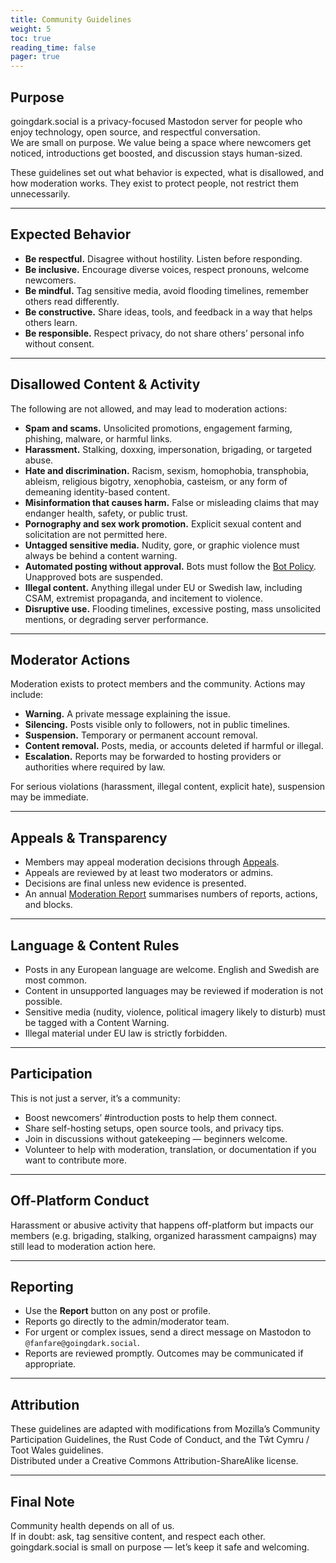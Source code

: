 ```yaml
---
title: Community Guidelines
weight: 5
toc: true
reading_time: false
pager: true
---
```


## Purpose

goingdark.social is a privacy-focused Mastodon server for people who enjoy technology, open source, and respectful conversation.  
We are small on purpose. We value being a space where newcomers get noticed, introductions get boosted, and discussion stays human-sized.  

These guidelines set out what behavior is expected, what is disallowed, and how moderation works. They exist to protect people, not restrict them unnecessarily.  

---

## Expected Behavior

- **Be respectful.** Disagree without hostility. Listen before responding.  
- **Be inclusive.** Encourage diverse voices, respect pronouns, welcome newcomers.  
- **Be mindful.** Tag sensitive media, avoid flooding timelines, remember others read differently.  
- **Be constructive.** Share ideas, tools, and feedback in a way that helps others learn.  
- **Be responsible.** Respect privacy, do not share others’ personal info without consent.  

---

## Disallowed Content & Activity

The following are not allowed, and may lead to moderation actions:

- **Spam and scams.** Unsolicited promotions, engagement farming, phishing, malware, or harmful links.  
- **Harassment.** Stalking, doxxing, impersonation, brigading, or targeted abuse.  
- **Hate and discrimination.** Racism, sexism, homophobia, transphobia, ableism, religious bigotry, xenophobia, casteism, or any form of demeaning identity-based content.  
- **Misinformation that causes harm.** False or misleading claims that may endanger health, safety, or public trust.  
- **Pornography and sex work promotion.** Explicit sexual content and solicitation are not permitted here.  
- **Untagged sensitive media.** Nudity, gore, or graphic violence must always be behind a content warning.  
- **Automated posting without approval.** Bots must follow the [Bot Policy](/docs/policies/rules/bots/). Unapproved bots are suspended.  
- **Illegal content.** Anything illegal under EU or Swedish law, including CSAM, extremist propaganda, and incitement to violence.  
- **Disruptive use.** Flooding timelines, excessive posting, mass unsolicited mentions, or degrading server performance.  

---

## Moderator Actions

Moderation exists to protect members and the community. Actions may include:

- **Warning.** A private message explaining the issue.  
- **Silencing.** Posts visible only to followers, not in public timelines.  
- **Suspension.** Temporary or permanent account removal.  
- **Content removal.** Posts, media, or accounts deleted if harmful or illegal.  
- **Escalation.** Reports may be forwarded to hosting providers or authorities where required by law.  

For serious violations (harassment, illegal content, explicit hate), suspension may be immediate.  

---

## Appeals & Transparency

- Members may appeal moderation decisions through [Appeals](/docs/legal/appeals/).  
- Appeals are reviewed by at least two moderators or admins.  
- Decisions are final unless new evidence is presented.  
- An annual [Moderation Report](/docs/policies/moderation-report/) summarises numbers of reports, actions, and blocks.  

---

## Language & Content Rules

- Posts in any European language are welcome. English and Swedish are most common.  
- Content in unsupported languages may be reviewed if moderation is not possible.  
- Sensitive media (nudity, violence, political imagery likely to disturb) must be tagged with a Content Warning.  
- Illegal material under EU law is strictly forbidden.  

---

## Participation

This is not just a server, it’s a community:  

- Boost newcomers’ #introduction posts to help them connect.  
- Share self-hosting setups, open source tools, and privacy tips.  
- Join in discussions without gatekeeping — beginners welcome.  
- Volunteer to help with moderation, translation, or documentation if you want to contribute more.  

---

## Off-Platform Conduct

Harassment or abusive activity that happens off-platform but impacts our members (e.g. brigading, stalking, organized harassment campaigns) may still lead to moderation action here.  

---

## Reporting

- Use the **Report** button on any post or profile.
- Reports go directly to the admin/moderator team.
- For urgent or complex issues, send a direct message on Mastodon to `@fanfare@goingdark.social`.
- Reports are reviewed promptly. Outcomes may be communicated if appropriate.

---

## Attribution

These guidelines are adapted with modifications from Mozilla’s Community Participation Guidelines, the Rust Code of Conduct, and the Tŵt Cymru / Toot Wales guidelines.  
Distributed under a Creative Commons Attribution-ShareAlike license.  

---

## Final Note

Community health depends on all of us.  
If in doubt: ask, tag sensitive content, and respect each other.  
goingdark.social is small on purpose — let’s keep it safe and welcoming.  

